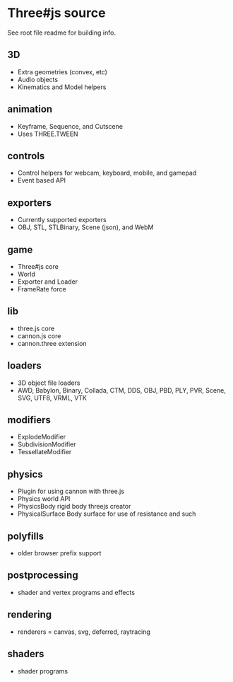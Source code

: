 # Three#js source

See root file readme for building info.

## 3D

* Extra geometries (convex, etc)
* Audio objects
* Kinematics and Model helpers

## animation

* Keyframe, Sequence, and Cutscene
* Uses THREE.TWEEN

## controls

* Control helpers for webcam, keyboard, mobile, and gamepad
* Event based API

## exporters

* Currently supported exporters
* OBJ, STL, STLBinary, Scene (json), and WebM

## game

* Three#js core
* World
* Exporter and Loader
* FrameRate force

## lib

* three.js core
* cannon.js core
* cannon.three extension

## loaders

* 3D object file loaders
* AWD, Babylon, Binary, Collada, CTM, DDS, OBJ, PBD, PLY, PVR, Scene, SVG, UTF8, VRML, VTK

## modifiers

* ExplodeModifier
* SubdivisionModifier
* TessellateModifier

## physics

* Plugin for using cannon with three.js
* Physics world API
* PhysicsBody rigid body threejs creator
* PhysicalSurface Body surface for use of resistance and such

## polyfills

* older browser prefix support

## postprocessing

* shader and vertex programs and effects

## rendering

* renderers = canvas, svg, deferred, raytracing

## shaders

* shader programs
